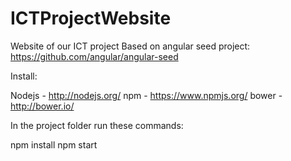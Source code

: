 ICTProjectWebsite
=================

Website of our ICT project
Based on angular seed project: https://github.com/angular/angular-seed

Install:

Nodejs  - http://nodejs.org/
npm     - https://www.npmjs.org/
bower   - http://bower.io/


In the project folder run these commands:

npm install
npm start
